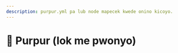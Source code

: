 ```yaml
---
description: purpur.yml pa lub node mapecek kwede onino kicoyo.
---
```


# 🦑 Purpur (lok me pwonyo)
